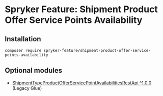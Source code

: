 # Spryker Feature: Shipment Product Offer Service Points Availability



## Installation

```
composer require spryker-feature/shipment-product-offer-service-points-availability
```

## Optional modules
- [ShipmentTypeProductOfferServicePointAvailabilitiesRestApi ^1.0.0](https://github.com/spryker/shipment-type-product-offer-service-point-availabilities-rest-api) (Legacy Glue)
